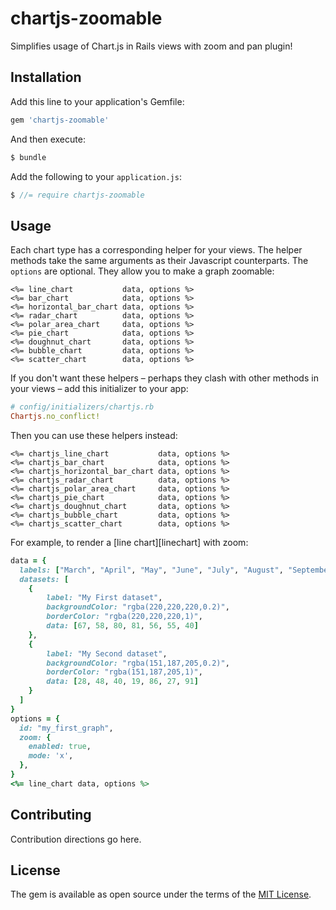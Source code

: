 # chartjs-zoomable
Simplifies usage of Chart.js in Rails views with zoom and pan plugin!

## Installation
Add this line to your application's Gemfile:

```ruby
gem 'chartjs-zoomable'
```

And then execute:
```bash
$ bundle
```
Add the following to your `application.js`:
```javascript
$ //= require chartjs-zoomable
```

## Usage
Each chart type has a corresponding helper for your views.  The helper methods take the same arguments as their Javascript counterparts.  The `options` are optional. They allow you to make a graph zoomable:

```erb
<%= line_chart           data, options %>
<%= bar_chart            data, options %>
<%= horizontal_bar_chart data, options %>
<%= radar_chart          data, options %>
<%= polar_area_chart     data, options %>
<%= pie_chart            data, options %>
<%= doughnut_chart       data, options %>
<%= bubble_chart         data, options %>
<%= scatter_chart        data, options %>
```

If you don't want these helpers – perhaps they clash with other methods in your views – add this initializer to your app:

```ruby
# config/initializers/chartjs.rb
Chartjs.no_conflict!
```

Then you can use these helpers instead:

```erb
<%= chartjs_line_chart           data, options %>
<%= chartjs_bar_chart            data, options %>
<%= chartjs_horizontal_bar_chart data, options %>
<%= chartjs_radar_chart          data, options %>
<%= chartjs_polar_area_chart     data, options %>
<%= chartjs_pie_chart            data, options %>
<%= chartjs_doughnut_chart       data, options %>
<%= chartjs_bubble_chart         data, options %>
<%= chartjs_scatter_chart        data, options %>
```

For example, to render a [line chart][linechart] with zoom:

```ruby
data = {
  labels: ["March", "April", "May", "June", "July", "August", "September"],
  datasets: [
    {
        label: "My First dataset",
        backgroundColor: "rgba(220,220,220,0.2)",
        borderColor: "rgba(220,220,220,1)",
        data: [67, 58, 80, 81, 56, 55, 40]
    },
    {
        label: "My Second dataset",
        backgroundColor: "rgba(151,187,205,0.2)",
        borderColor: "rgba(151,187,205,1)",
        data: [28, 48, 40, 19, 86, 27, 91]
    }
  ]
}
options = {
  id: "my_first_graph",
  zoom: {
    enabled: true,
    mode: 'x',
  },
}
<%= line_chart data, options %>
```

## Contributing
Contribution directions go here.

## License
The gem is available as open source under the terms of the [MIT License](https://opensource.org/licenses/MIT).
